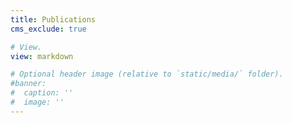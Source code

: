 ```yaml
---
title: Publications
cms_exclude: true

# View.
view: markdown

# Optional header image (relative to `static/media/` folder).
#banner:
#  caption: ''
#  image: ''
---
```

